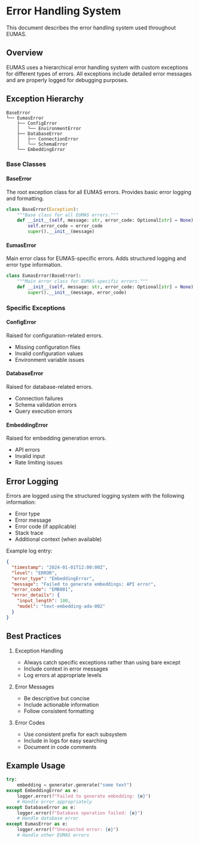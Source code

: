# Error Handling System

This document describes the error handling system used throughout EUMAS.

## Overview

EUMAS uses a hierarchical error handling system with custom exceptions for different types of errors. All exceptions include detailed error messages and are properly logged for debugging purposes.

## Exception Hierarchy

```
BaseError
└── EumasError
    ├── ConfigError
    │   └── EnvironmentError
    ├── DatabaseError
    │   ├── ConnectionError
    │   └── SchemaError
    └── EmbeddingError
```

### Base Classes

#### BaseError
The root exception class for all EUMAS errors. Provides basic error logging and formatting.

```python
class BaseError(Exception):
    """Base class for all EUMAS errors."""
    def __init__(self, message: str, error_code: Optional[str] = None):
        self.error_code = error_code
        super().__init__(message)
```

#### EumasError
Main error class for EUMAS-specific errors. Adds structured logging and error type information.

```python
class EumasError(BaseError):
    """Main error class for EUMAS-specific errors."""
    def __init__(self, message: str, error_code: Optional[str] = None):
        super().__init__(message, error_code)
```

### Specific Exceptions

#### ConfigError
Raised for configuration-related errors.
- Missing configuration files
- Invalid configuration values
- Environment variable issues

#### DatabaseError
Raised for database-related errors.
- Connection failures
- Schema validation errors
- Query execution errors

#### EmbeddingError
Raised for embedding generation errors.
- API errors
- Invalid input
- Rate limiting issues

## Error Logging

Errors are logged using the structured logging system with the following information:
- Error type
- Error message
- Error code (if applicable)
- Stack trace
- Additional context (when available)

Example log entry:
```json
{
  "timestamp": "2024-01-01T12:00:00Z",
  "level": "ERROR",
  "error_type": "EmbeddingError",
  "message": "Failed to generate embeddings: API error",
  "error_code": "EMB001",
  "error_details": {
    "input_length": 100,
    "model": "text-embedding-ada-002"
  }
}
```

## Best Practices

1. Exception Handling
   - Always catch specific exceptions rather than using bare except
   - Include context in error messages
   - Log errors at appropriate levels

2. Error Messages
   - Be descriptive but concise
   - Include actionable information
   - Follow consistent formatting

3. Error Codes
   - Use consistent prefix for each subsystem
   - Include in logs for easy searching
   - Document in code comments

## Example Usage

```python
try:
    embedding = generator.generate("some text")
except EmbeddingError as e:
    logger.error(f"Failed to generate embedding: {e}")
    # Handle error appropriately
except DatabaseError as e:
    logger.error(f"Database operation failed: {e}")
    # Handle database error
except EumasError as e:
    logger.error(f"Unexpected error: {e}")
    # Handle other EUMAS errors
```
